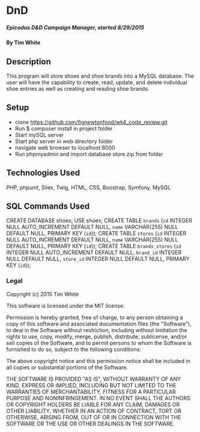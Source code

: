 # DnD

##### Epicodus D&D Campaign Manager, started 8/29/2015

#### By Tim White

## Description

This program will store shoes and shoe brands into a MySQL database. The user will have the capability to create, read, update, and delete individual shoe entries as well as creating and reading shoe brands.

## Setup

- clone https://github.com/fignewtonfood/wk4_code_review.git
- Run $ composer install in project folder
- Start mySQL server
- Start php server in web directory folder
- navigate web browser to localhost:8000
- Run phpmyadmin and import database store.zip from folder


## Technologies Used

PHP, phpunit, Silex, Twig, HTML, CSS, Boostrap, Symfony, MySQL

## SQL Commands Used
CREATE DATABASE shoes;
USE shoes;
CREATE TABLE `brands` (`id` INTEGER NULL AUTO_INCREMENT DEFAULT NULL, `name` VARCHAR(255) NULL DEFAULT NULL, PRIMARY KEY (`id`));
CREATE TABLE `stores` (`id` INTEGER NULL AUTO_INCREMENT DEFAULT NULL, `name` VARCHAR(255) NULL DEFAULT NULL, PRIMARY KEY (`id`));
CREATE TABLE `brands_stores` (`id` INTEGER NULL AUTO_INCREMENT DEFAULT NULL, `brand_id` INTEGER NULL DEFAULT NULL, `store_id` INTEGER NULL DEFAULT NULL, PRIMARY KEY (`id`));

### Legal


Copyright (c) 2015 Tim White

This software is licensed under the MIT license.

Permission is hereby granted, free of charge, to any person obtaining a copy of this software and associated documentation files (the "Software"), to deal in the Software without restriction, including without limitation the rights to use, copy, modify, merge, publish, distribute, sublicense, and/or sell
copies of the Software, and to permit persons to whom the Software is furnished to do so, subject to the following conditions:

The above copyright notice and this permission notice shall be included in all copies or substantial portions of the Software.

THE SOFTWARE IS PROVIDED "AS IS", WITHOUT WARRANTY OF ANY KIND, EXPRESS OR IMPLIED, INCLUDING BUT NOT LIMITED TO THE WARRANTIES OF MERCHANTABILITY,
FITNESS FOR A PARTICULAR PURPOSE AND NONINFRINGEMENT. IN NO EVENT SHALL THE AUTHORS OR COPYRIGHT HOLDERS BE LIABLE FOR ANY CLAIM, DAMAGES OR OTHER
LIABILITY, WHETHER IN AN ACTION OF CONTRACT, TORT OR OTHERWISE, ARISING FROM, OUT OF OR IN CONNECTION WITH THE SOFTWARE OR THE USE OR OTHER DEALINGS IN
THE SOFTWARE.
